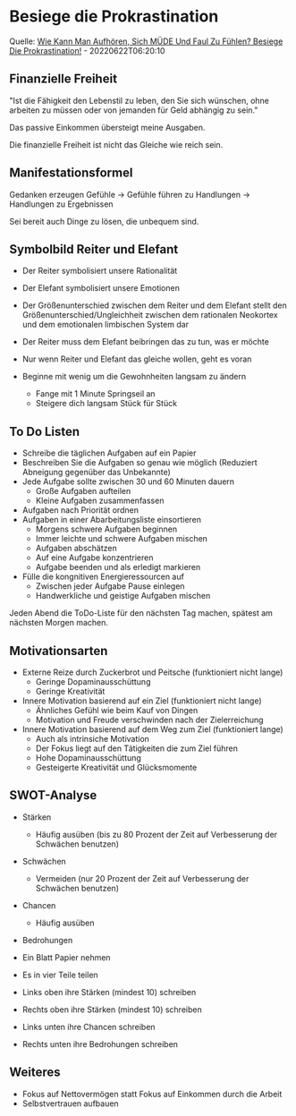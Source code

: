 # Besiege die Prokrastination

Quelle: [Wie Kann Man Aufhören, Sich MÜDE Und Faul Zu Fühlen? Besiege Die Prokrastination!](https://www.youtube.com/watch?v=4TMPZNSdBgo) - 20220622T06:20:10

## Finanzielle Freiheit

"Ist die Fähigkeit den Lebenstil zu leben, den Sie sich wünschen, ohne arbeiten zu müssen oder von jemanden für Geld abhängig zu sein."

Das passive Einkommen übersteigt meine Ausgaben.

Die finanzielle Freiheit ist nicht das Gleiche wie reich sein.

## Manifestationsformel

Gedanken erzeugen Gefühle -> Gefühle führen zu Handlungen -> Handlungen zu Ergebnissen

Sei bereit auch Dinge zu lösen, die unbequem sind.

## Symbolbild Reiter und Elefant

* Der Reiter symbolisiert unsere Rationalität
* Der Elefant symbolisiert unsere Emotionen
* Der Größenunterschied zwischen dem Reiter und dem Elefant stellt den Größenunterschied/Ungleichheit zwischen dem rationalen Neokortex und dem emotionalen limbischen System dar
* Der Reiter muss dem Elefant beibringen das zu tun, was er möchte
* Nur wenn Reiter und Elefant das gleiche wollen, geht es voran

* Beginne mit wenig um die Gewohnheiten langsam zu ändern
  * Fange mit 1 Minute Springseil an
  * Steigere dich langsam Stück für Stück

## To Do Listen

* Schreibe die täglichen Aufgaben auf ein Papier
* Beschreiben Sie die Aufgaben so genau wie möglich (Reduziert Abneigung gegenüber das Unbekannte)
* Jede Aufgabe sollte zwischen 30 und 60 Minuten dauern
  * Große Aufgaben aufteilen
  * Kleine Aufgaben zusammenfassen
* Aufgaben nach Priorität ordnen
* Aufgaben in einer Abarbeitungsliste einsortieren
  * Morgens schwere Aufgaben beginnen
  * Immer leichte und schwere Aufgaben mischen
  * Aufgaben abschätzen
  * Auf eine Aufgabe konzentrieren
  * Aufgabe beenden und als erledigt markieren
* Fülle die kongnitiven Energieressourcen auf
  * Zwischen jeder Aufgabe Pause einlegen
  * Handwerkliche und geistige Aufgaben mischen

Jeden Abend die ToDo-Liste für den nächsten Tag machen, spätest am nächsten Morgen machen.

## Motivationsarten

* Externe Reize durch Zuckerbrot und Peitsche (funktioniert nicht lange)
  * Geringe Dopaminausschüttung
  * Geringe Kreativität
* Innere Motivation basierend auf ein Ziel (funktioniert nicht lange)
  * Ähnliches Gefühl wie beim Kauf von Dingen
  * Motivation und Freude verschwinden nach der Zielerreichung
* Innere Motivation basierend auf dem Weg zum Ziel (funktioniert lange)
  * Auch als intrinsiche Motivation
  * Der Fokus liegt auf den Tätigkeiten die zum Ziel führen
  * Hohe Dopaminausschüttung
  * Gesteigerte Kreativität und Glücksmomente

## SWOT-Analyse

* Stärken
  * Häufig ausüben (bis zu 80 Prozent der Zeit auf Verbesserung der Schwächen benutzen)
* Schwächen
  * Vermeiden (nur 20 Prozent der Zeit auf Verbesserung der Schwächen benutzen)
* Chancen
  * Häufig ausüben
* Bedrohungen

* Ein Blatt Papier nehmen
* Es in vier Teile teilen
* Links oben ihre Stärken (mindest 10) schreiben
* Rechts oben ihre Stärken (mindest 10) schreiben
* Links unten ihre Chancen schreiben
* Rechts unten ihre Bedrohungen schreiben

## Weiteres

* Fokus auf Nettovermögen statt Fokus auf Einkommen durch die Arbeit
* Selbstvertrauen aufbauen

